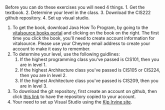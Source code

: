 Before you can do these exercises you will need 4 things. 1. Get the textbook. 2. Determine your level in the class. 3. Download the CIS222 github repository. 4. Set up visual studio.

1. To get the book, download Java How To Program, by going to the [vitalsource books portal](https://cheyney.desire2learn.com/d2l/le/content/2498132/viewContent/16920333/View) and clicking on the book on the right. The first time you click the book, you'll need to create account information for vitalsource. Please use your Cheyney email address to create your account to make it easy to remember.
1. To determine your level, use the following guidlines:
	1. If the highest programming class you've passed is CIS101, then you are in level 1.
	1. If the highest Architecture class you've passed is CIS105 or CIS224, then you are in level 2.
	1. If the highest Architecture class you've passed is CIS209, then you are in level 3.
1. To download the git repository, first create an account on github, then click [this link](https://classroom.github.com/a/lI_LQYLg) to have the repository copied to your account.
1. Your need to set up Visual Studio using the [Kip Irvine site](http://kipirvine.com/asm/).
